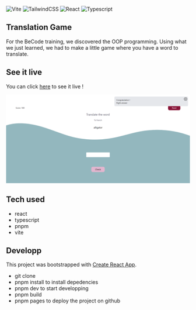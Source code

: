 ![Vite](https://img.shields.io/badge/vite-%23646CFF.svg?style=for-the-badge&logo=vite&logoColor=white)
![TailwindCSS](https://img.shields.io/badge/tailwindcss-%2338B2AC.svg?style=for-the-badge&logo=tailwind-css&logoColor=white)
![React](https://img.shields.io/badge/react-%2320232a.svg?style=for-the-badge&logo=react&logoColor=%2361DAFB)
![Typescript](https://img.shields.io/badge/typescript-blue.svg?style=for-the-badge&logo=typescript&logoColor=white)

## Translation Game

For the BeCode training, we discovered the OOP programming. Using what we just learned, we had to make a little game where you have a word to translate.

## See it live

You can click [here](https://louisevst.github.io/translation-game/) to see it live !

![screenshot](https://github.com/louisevst/translation-game/blob/dev/public/screenshot.png?raw=true)

## Tech used

- react
- typescript
- pnpm
- vite

## Developp

This project was bootstrapped with [Create React App](https://github.com/facebook/create-react-app).

- git clone
- pnpm install to install depedencies
- pnpm dev to start developping
- pnpm build
- pnpm pages to deploy the project on github
